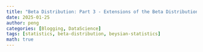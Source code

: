```yaml
---
title: "Beta Distribution: Part 3 - Extensions of the Beta Distribution"
date: 2025-01-25
author: peng
categories: [Blogging, DataScience]
tags: [statistics, beta-distribution, beysian-statistics]
math: true
---
```

